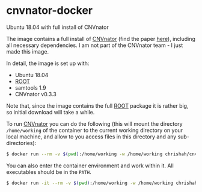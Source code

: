 # cnvnator-docker
Ubuntu 18.04 with full install of CNVnator

The image contains a full install of [CNVnator](https://github.com/abyzovlab/CNVnator) (find the paper [here](https://genome.cshlp.org/content/21/6/974.long)), including all necessary dependencies. I am not part of the CNVnator team - I just made this image.

In detail, the image is set up with:
 - Ubuntu 18.04
 - [ROOT](https://root.cern.ch/)
 - samtools 1.9
 - CNVnator v0.3.3

Note that, since the image contains the full [ROOT](https://root.cern.ch/) package it is rather big, so initial download will take a while.

To run [CNVnator](https://github.com/abyzovlab/CNVnator) you can do the following (this will mount the directory `/home/working` of the container to the current working directory on your local machine, and allow to you access files in this directory and any sub-directories):
```bash
$ docker run --rm -v $(pwd):/home/working -w /home/working chrishah/cnvnator-docker:v0.3.3 cnvnator
```

You can also enter the container environment and work within it. All executables should be in the `PATH`.
```bash
$ docker run -it --rm -v $(pwd):/home/working -w /home/working chrishah/cnvnator-docker:v0.3.3 /bin/bash
```

